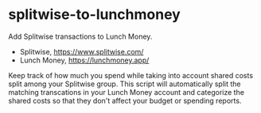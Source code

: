 # splitwise-to-lunchmoney
Add Splitwise transactions to Lunch Money.

- Splitwise, https://www.splitwise.com/
- Lunch Money, https://lunchmoney.app/

Keep track of how much you spend while taking into account shared costs split among your Splitwise group. This script will automatically split the matching transcations in your Lunch Money account and categorize the shared costs so that they don't affect your budget or spending reports.
